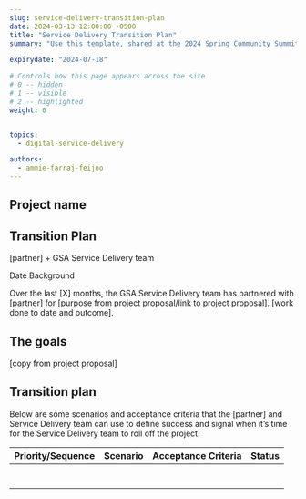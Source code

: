 ```yaml
---
slug: service-delivery-transition-plan
date: 2024-03-13 12:00:00 -0500
title: "Service Delivery Transition Plan"
summary: "Use this template, shared at the 2024 Spring Community Summit, to improve your own service delivery."

expirydate: "2024-07-18"

# Controls how this page appears across the site
# 0 -- hidden
# 1 -- visible
# 2 -- highlighted
weight: 0


topics:
  - digital-service-delivery

authors:
  - ammie-farraj-feijoo
---
```



## Project name

## Transition Plan

[partner] + GSA Service Delivery team

Date
Background

Over the last [X] months, the GSA Service Delivery team has partnered with [partner] for [purpose from project proposal/link to project proposal].
[work done to date and outcome].

## The goals

[copy from project proposal]

## Transition plan

Below are some scenarios and acceptance criteria that the [partner] and Service Delivery team can use to define success and signal when it’s time for the Service Delivery team to roll off the project.

<table class="usa-table usa-table--stacked">
  <thead>
    <tr>
      <th>Priority/Sequence</th>
      <th>Scenario</th>
      <th>Acceptance Criteria</th>
      <th>Status</th>
    </tr>
  </thead>
  <tbody>
    <tr>
      <td></td>
      <td></td>
      <td></td>
      <td></td>
    </tr>
    <tr>
      <td></td>
      <td></td>
      <td></td>
      <td></td>
    </tr>
    <tr>
      <td></td>
      <td></td>
      <td></td>
      <td></td>
    </tr>
    <tr>
      <td></td>
      <td></td>
      <td></td>
      <td></td>
    </tr>
    <tr>
      <td></td>
      <td></td>
      <td></td>
      <td></td>
    </tr>
    <tr>
      <td></td>
      <td></td>
      <td></td>
      <td></td>
    </tr>
    <tr>
      <td></td>
      <td></td>
      <td></td>
      <td></td>
    </tr>
  </tbody>
</table>
